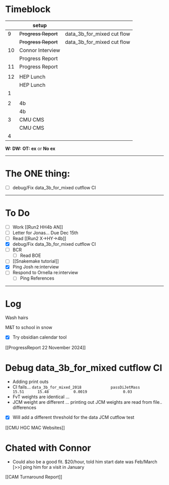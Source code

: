 # Timeblock

|     | setup               |                            |
| --- | ------------------- | -------------------------- |
| 9   | ~~Progress Report~~ | data_3b_for_mixed cut flow |
|     | ~~Progress Report~~ | data_3b_for_mixed cut flow |
| 10  | Connor Interview    |                            |
|     | Progress Report     |                            |
| 11  | Progress Report     |                            |
|     |                     |                            |
| 12  | HEP Lunch           |                            |
|     | HEP Lunch           |                            |
| 1   |                     |                            |
|     |                     |                            |
| 2   | 4b                  |                            |
|     | 4b                  |                            |
| 3   | CMU CMS             |                            |
|     | CMU CMS             |                            |
| 4   |                     |                            |

**W:**
**DW:**
**OT:**
**ex** or **No ex**

---
# The ONE thing: 
- [ ] debug/Fix data_3b_for_mixed cutflow CI

---
# To Do

- [ ] Work [[Run2 HH4b AN]]
- [ ] Letter for Jonas... Due Dec 15th
- [ ]  Read [[Run2 X->HY->4b]]
- [x] debug/Fix data_3b_for_mixed cutflow CI
- [ ]  BCR
	- [ ] Read BOE
- [ ] [[Snakemake tutorial]] 
- [x] Ping Josh re:interview
- [ ] Respond to Ornella re:interview
	- [ ] Ping References

---
# Log


Wash hairs 

M&T to school in snow

- [x] Try obsidian calendar tool

[[ProgressReport 22 November 2024]]

# Debug data_3b_for_mixed cutflow CI
- Adding print outs
- CI fails... 
`data_3b_for_mixed_2018             passDiJetMass       15.51      15.48           0.0019                0.03`
- FvT weights are identical ...
- JCM weight are different ... printing out JCM weights are read from file.. differences
- [x]  Will add a different threshold for the data JCM cutflow test



[[CMU HGC MAC Websites]]


# Chated with Connor
- Could also be a good fit. $20/hour, told him start date was Feb/March
 [>>] ping him for a visit in January 

[[CAM Turnaround Report]]
